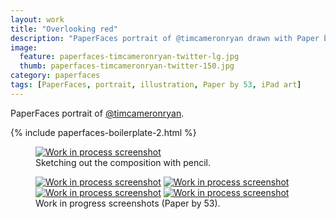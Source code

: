 ```yaml
---
layout: work
title: "Overlooking red"
description: "PaperFaces portrait of @timcameronryan drawn with Paper by 53 on an iPad."
image: 
  feature: paperfaces-timcameronryan-twitter-lg.jpg
  thumb: paperfaces-timcameronryan-twitter-150.jpg
category: paperfaces
tags: [PaperFaces, portrait, illustration, Paper by 53, iPad art]
---
```


PaperFaces portrait of <a href="http://twitter.com/timcameronryan">@timcameronryan</a>.

{% include paperfaces-boilerplate-2.html %}

<figure>
	<a href="{{ site.url }}/images/paperfaces-timcameronryan-process-1-lg.jpg"><img src="{{ site.url }}/images/paperfaces-timcameronryan-process-1-750.jpg" alt="Work in process screenshot"></a>
	<figcaption>Sketching out the composition with pencil.</figcaption>
</figure>

<figure class="half">
	<a href="{{ site.url }}/images/paperfaces-timcameronryan-process-2-lg.jpg"><img src="{{ site.url }}/images/paperfaces-timcameronryan-process-2-600.jpg" alt="Work in process screenshot"></a>
	<a href="{{ site.url }}/images/paperfaces-timcameronryan-process-3-lg.jpg"><img src="{{ site.url }}/images/paperfaces-timcameronryan-process-3-600.jpg" alt="Work in process screenshot"></a>
	<a href="{{ site.url }}/images/paperfaces-timcameronryan-process-4-lg.jpg"><img src="{{ site.url }}/images/paperfaces-timcameronryan-process-4-600.jpg" alt="Work in process screenshot"></a>
	<a href="{{ site.url }}/images/paperfaces-timcameronryan-process-5-lg.jpg"><img src="{{ site.url }}/images/paperfaces-timcameronryan-process-5-600.jpg" alt="Work in process screenshot"></a>
	<figcaption>Work in progress screenshots (Paper by 53).</figcaption>
</figure>